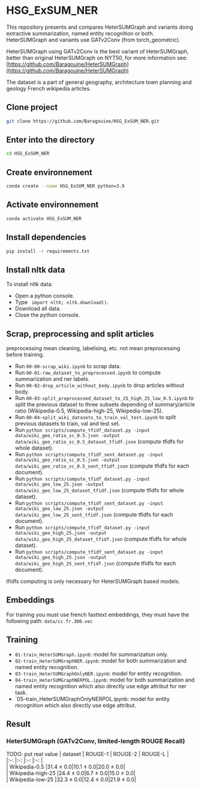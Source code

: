 # HSG_ExSUM_NER
This repository presents and compares HeterSUMGraph and variants doing extractive summarization, named entity recognition or both.  
HeterSUMGraph and variants use GATv2Conv (from torch_geometric).  

HeterSUMGraph using GATv2Conv is the best variant of HeterSUMGraph, better than original HeterSUMGraph on NYT50, for more information
see: [https://github.com/Baragouine/HeterSUMGraph](https://github.com/Baragouine/HeterSUMGraph)

The dataset is a part of general geography, architecture town planning and geology French wikipedia articles.

## Clone project
```bash
git clone https://github.com/Baragouine/HSG_ExSUM_NER.git
```

## Enter into the directory
```bash
cd HSG_ExSUM_NER
```

## Create environnement
```bash
conda create --name HSG_ExSUM_NER python=3.9
```

## Activate environnement
```bash
conda activate HSG_ExSUM_NER
```

## Install dependencies
```bash
pip install -r requirements.txt
```

## Install nltk data
To install nltk data:
  - Open a python console.
  - Type ``` import nltk; nltk.download()```.
  - Download all data.
  - Close the python console.

## Scrap, preprocessing and split articles
preprocessing mean cleaning, labelising, etc. not mean preprocessing before training.
  - Run `00-00-scrap_wiki.ipynb` to scrap data.
  - Run `00-01-raw_dataset_to_preprocessed.ipynb` to compute summarization and ner labels.
  - Run `00-02-drop_article_without_body.ipynb` to drop articles without body.
  - Run `00-03-split_preprocessed_dataset_to_25_high_25_low_0.5.ipynb` to split the previous dataset to three subsets depending of summary/article ratio (Wikipedia-0.5, Wikipedia-high-25, Wikipedia-low-25).
  - Run `00-04-split_wiki_datasets_to_train_val_test.ipynb` to split previous datasets to train, val and test set.
  - Run ```python scripts/compute_tfidf_dataset.py -input data/wiki_geo_ratio_sc_0.5.json -output data/wiki_geo_ratio_sc_0.5_dataset_tfidf.json``` (compute tfidfs for whole dataset).
  - Run ```python scripts/compute_tfidf_sent_dataset.py -input data/wiki_geo_ratio_sc_0.5.json -output data/wiki_geo_ratio_sc_0.5_sent_tfidf.json``` (compute tfidfs for each document).
  - Run ```python scripts/compute_tfidf_dataset.py -input data/wiki_geo_low_25.json -output data/wiki_geo_low_25_dataset_tfidf.json``` (compute tfidfs for whole dataset).
  - Run ```python scripts/compute_tfidf_sent_dataset.py -input data/wiki_geo_low_25.json -output data/wiki_geo_low_25_sent_tfidf.json``` (compute tfidfs for each document).
  - Run ```python scripts/compute_tfidf_dataset.py -input data/wiki_geo_high_25.json -output data/wiki_geo_high_25_dataset_tfidf.json``` (compute tfidfs for whole dataset).
  - Run ```python scripts/compute_tfidf_sent_dataset.py -input data/wiki_geo_high_25.json -output data/wiki_geo_high_25_sent_tfidf.json``` (compute tfidfs for each document).

tfidfs computing is only necessary for HeterSUMGraph based models.

## Embeddings
For training you must use french fasttext embeddings, they must have the following path: `data/cc.fr.300.vec`

## Training
  - `01-train_HeterSUMGraph.ipynb`: model for summarization only.
  - `02-train_HeterSUMGraphNER.ipynb`: model for both summarization and named entity recognition.
  - `03-train_HeterSUMGraphOnlyNER.ipynb`: model for entity recognition.
  - `04-train_HeterSUMGraphNERPOL.ipynb`: model for both summarization and named entity recognition which also directly use edge attribut for ner task.
  - `05-train_HeterSUMGraphOnlyNERPOL.ipynb: model for entity recognition which also directly use edge attribut.

## Result

### HeterSUMGraph (GATv2Conv, limited-length ROUGE Recall)
TODO: put real value
| dataset | ROUGE-1 | ROUGE-2 | ROUGE-L |  
|:-:      |:-:      |:-:      |:-:      |  
| Wikipedia-0.5 |31.4 &plusmn; 0.0|10.1 &plusmn; 0.0|20.0 &plusmn; 0.0|  
| Wikipedia-high-25 |24.4 &plusmn; 0.0|6.7 &plusmn; 0.0|15.0 &plusmn; 0.0|  
| Wikipedia-low-25 |32.3 &plusmn; 0.0|12.4 &plusmn; 0.0|21.9 &plusmn; 0.0|  

